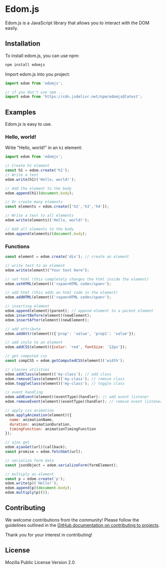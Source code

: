 # Edom.js

Edom.js is a JavaScript library that allows you to interact with the DOM easily.

## Installation

To install edom.js, you can use npm:
```bash
npm install edomjs
```
Import edom.js into you project:
```js
import edom from 'edomjs';

// if you don't use npm ...
import edom from 'https://cdn.jsdelivr.net/npm/edomjs@latest';
```

## Examples

Edom.js is easy to use.

### Hello, world!

Write "Hello, world!" in an `h1` element:
```js
import edom from 'edomjs';

// Create h1 element
const h1 = edom.create('h1');
// Write a text
edom.write(h1)('Hello, world!');

// Add the element to the body
edom.append(h1)(document.body);

// Or create many elements
const elements = edom.create(['h2','h3','h4']);

// Write a text to all elements
edom.write(elements)('Hello, world!');

// Add all elements to the body
edom.append(elements)(document.body);


```

### Functions

```js
const element = edom.create('div'); // create an element

// write text to an element
edom.write(element)("Your text here");

// set html (this completely changes the html inside the element)
edom.setHTML(element)('<span>HTML code</span>');

// add html (this adds an html code in the element)
edom.addHTML(element)('<span>HTML code</span>');

// inserting element
edom.append(element)(parent); // append element to a parent element
edom.insertBefore(element)(newElement);
edom.insertAfter(element)(newElement);

// add attribute
edom.addAttr(element)({'prop': 'value', 'prop1': 'value'});

// add style to an element
edom.addCSS(element)({color: 'red', fontSize: '12px'});

// get computed css
const compCSS = edom.getComputedCSS(element)('width');

// classes utilities
edom.addClass(element)('my-class'); // add class
edom.removeClass(element)('my-class'); // remove class
edom.toggleClass(element)('my-class'); // toggle class

// event handling
edom.addEvent(element)(eventType)(handler); // add event listener
edom.removeEvent(element)(eventType)(handler); // remove event listener

// apply css animation
edom.applyAnimation(element)({
  name: animationName,
  duration: animationDuration,
  timingFunction: animationTimingFunction
});

// ajax get
edom.ajaxGet(url)(callback);
const promise = edom.fetchGet(url);

// serialize form data
const jsonObject = edom.serializeForm(formElement);

// multiply an element
const p = edom.create('p');
edom.write(p)('Hello!');
edom.append(p)(document.body);
edom.multiply(p)(5);
```


## Contributing

We welcome contributions from the community! Please follow the guidelines outlined in the [GitHub documentation on contributing to projects](https://docs.github.com/en/github/collaborating-with-issues-and-pull-requests/working-with-forks).

Thank you for your interest in contributing!

## License

Mozilla Public License Version 2.0
